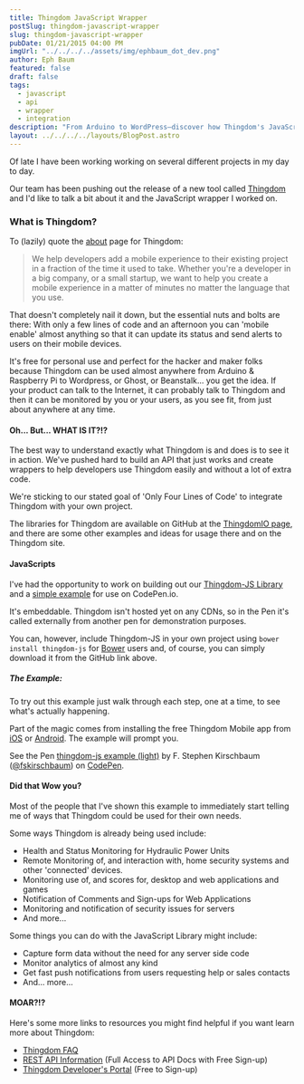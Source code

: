 ```yaml
---
title: Thingdom JavaScript Wrapper
postSlug: thingdom-javascript-wrapper
slug: thingdom-javascript-wrapper
pubDate: 01/21/2015 04:00 PM
imgUrl: "../../../../assets/img/ephbaum_dot_dev.png"
author: Eph Baum
featured: false
draft: false
tags:
  - javascript
  - api
  - wrapper
  - integration
description: "From Arduino to WordPress—discover how Thingdom's JavaScript wrapper can mobile-enable any project in just four lines of code. A developer's guide to the IoT platform that connects everything from Raspberry Pi to web apps, complete with CodePen examples and real-world use cases."
layout: ../../../../layouts/BlogPost.astro
---
```


Of late I have been working working on several different projects in my day to day.

Our team has been pushing out the release of a new tool called [Thingdom](https://thingdom.io/) and I'd like to talk a bit about it and the JavaScript wrapper I worked on.

### What is Thingdom?

To (lazily) quote the [about](https://thingdom.io/about) page for Thingdom:

> We help developers add a mobile experience to their existing project in a fraction of the time it used to take. Whether you're a developer in a big company, or a small startup, we want to help you create a mobile experience in a matter of minutes no matter the language that you use.

That doesn't completely nail it down, but the essential nuts and bolts are there: With only a few lines of code and an afternoon you can 'mobile enable' almost anything so that it can update its status and send alerts to users on their mobile devices.

It's free for personal use and perfect for the hacker and maker folks because Thingdom can be used almost anywhere from Arduino & Raspberry Pi to Wordpress, or Ghost, or Beanstalk... you get the idea. If your product can talk to the Internet, it can probably talk to Thingdom and then it can be monitored by you or your users, as you see fit, from just about anywhere at any time.

#### Oh... But... WHAT IS IT?!?

The best way to understand exactly what Thingdom is and does is to see it in action. We've pushed hard to build an API that just works and create wrappers to help developers use Thingdom easily and without a lot of extra code.

We're sticking to our stated goal of 'Only Four Lines of Code' to integrate Thingdom with your own project.

The libraries for Thingdom are available on GitHub at the [ThingdomIO page](https://github.com/thingdomio), and there are some other examples and ideas for usage there and on the Thingdom site.

#### JavaScripts

I've had the opportunity to work on building out our [Thingdom-JS Library](https://github.com/thingdomio/thingdom-js) and a [simple example](http://codepen.io/fskirschbaum/pen/ZYeoyB/) for use on CodePen.io.

It's embeddable. Thingdom isn't hosted yet on any CDNs, so in the Pen it's called externally from another pen for demonstration purposes.

You can, however, include Thingdom-JS in your own project using `bower install thingdom-js` for [Bower](https://bower.io/) users and, of course, you can simply download it from the GitHub link above.

##### The Example:

To try out this example just walk through each step, one at a time, to see what's actually happening.

Part of the magic comes from installing the free Thingdom Mobile app from [iOS](https://itunes.apple.com/us/app/thingdom/id807761969?mt=8) or [Android](https://play.google.com/store/apps/details?id=com.thingdom.mobile). The example will prompt you.

See the Pen [thingdom-js example (light)](http://codepen.io/fskirschbaum/pen/ZYeoyB/) by F. Stephen Kirschbaum ([@fskirschbaum](http://codepen.io/fskirschbaum)) on [CodePen](http://codepen.io).

#### Did that Wow you?

Most of the people that I've shown this example to immediately start telling me of ways that Thingdom could be used for their own needs.

Some ways Thingdom is already being used include:

*   Health and Status Monitoring for Hydraulic Power Units
*   Remote Monitoring of, and interaction with, home security systems and other 'connected' devices.
*   Monitoring use of, and scores for, desktop and web applications and games
*   Notification of Comments and Sign-ups for Web Applications
*   Monitoring and notification of security issues for servers
*   And more...

Some things you can do with the JavaScript Library might include:

*   Capture form data without the need for any server side code
*   Monitor analytics of almost any kind
*   Get fast push notifications from users requesting help or sales contacts
*   And... more...

#### MOAR?!?

Here's some more links to resources you might find helpful if you want learn more about Thingdom:

*   [Thingdom FAQ](https://thingdom.io/faq)
*   [REST API Information](https://thingdom.io/rest) (Full Access to API Docs with Free Sign-up)
*   [Thingdom Developer's Portal](https://dev.thingdom.io/) (Free to Sign-up)
